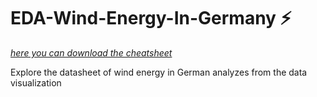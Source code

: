 # EDA-Wind-Energy-In-Germany :zap:
[*here you can download the cheatsheet*](https://www.kaggle.com/blastchar/telco-customer-churn) 

Explore the datasheet of wind energy in German analyzes from the data visualization  
  
 
 
 
